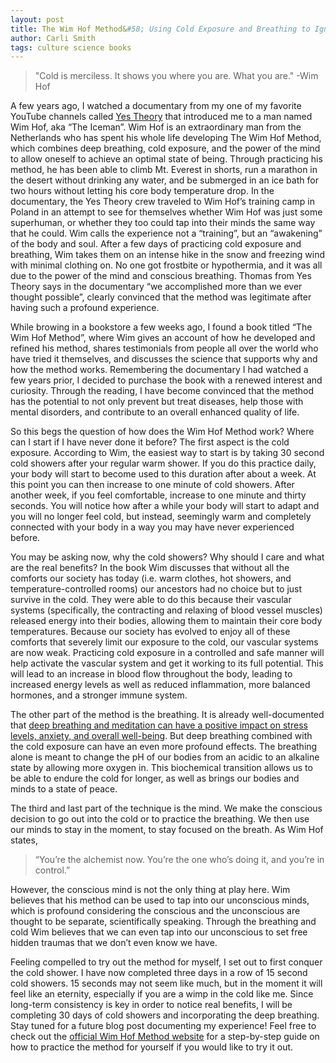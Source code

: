 ```yaml
---
layout: post
title: The Wim Hof Method&#58; Using Cold Exposure and Breathing to Ignite the Human Potential
author: Carli Smith
tags: culture science books
---
```


>"Cold is merciless. It shows you where you are. What you are." -Wim Hof

A few years ago, I watched a documentary from my one of my favorite YouTube channels called [Yes Theory](https://www.youtube.com/watch?v=8cvhwquPqJ0) that introduced me to a man named Wim Hof, aka “The Iceman”. Wim Hof is an extraordinary man from the Netherlands who has spent his whole life developing The Wim Hof Method, which combines deep breathing, cold exposure, and the power of the mind to allow oneself to achieve an optimal state of being. Through practicing his method, he has been able to climb Mt. Everest in shorts, run a marathon in the desert without drinking any water, and be submerged in an ice bath for two hours without letting his core body temperature drop. In the documentary, the Yes Theory crew traveled to Wim Hof’s training camp in Poland in an attempt to see for themselves whether Wim Hof was just some superhuman, or whether they too could tap into their minds the same way that he could. Wim calls the experience not a “training”, but an “awakening” of the body and soul. After a few days of practicing cold exposure and breathing, Wim takes them on an intense hike in the snow and freezing wind with minimal clothing on. No one got frostbite or hypothermia, and it was all due to the power of the mind and conscious breathing. Thomas from Yes Theory says in the documentary “we accomplished more than we ever thought possible”, clearly convinced that the method was legitimate after having such a profound experience. 

While browing in a bookstore a few weeks ago, I found a book titled “The Wim Hof Method”, where Wim gives an account of how he developed and refined his method, shares testimonials from people all over the world who have tried it themselves, and discusses the science that supports why and how the method works. Remembering the documentary I had watched a few years prior, I decided to purchase the book with a renewed interest and curiosity. Through the reading, I have become convinced that the method has the potential to not only prevent but treat diseases, help those with mental disorders, and contribute to an overall enhanced quality of life. 

So this begs the question of how does the Wim Hof Method work? Where can I start if I have never done it before? The first aspect is the cold exposure. According to Wim, the easiest way to start is by taking 30 second cold showers after your regular warm shower. If you do this practice daily, your body will start to become used to this duration after about a week. At this point you can then increase to one minute of cold showers. After another week, if you feel comfortable, increase to one minute and thirty seconds. You will notice how after a while your body will start to adapt and you will no longer feel cold, but instead, seemingly warm and completely connected with your body in a way you may have never experienced before. 

You may be asking now, why the cold showers? Why should I care and what are the real benefits? In the book Wim discusses that without all the comforts our society has today (i.e. warm clothes, hot showers, and temperature-controlled rooms) our ancestors had no choice but to just survive in the cold. They were able to do this because their vascular systems (specifically, the contracting and relaxing of blood vessel muscles) released energy into their bodies, allowing them to maintain their core body temperatures. Because our society has evolved to enjoy all of these comforts that severely limit our exposure to the cold, our vascular systems are now weak. Practicing cold exposure in a controlled and safe manner will help activate the vascular system and get it working to its full potential. This will lead to an increase in blood flow throughout the body, leading to increased energy levels as well as reduced inflammation, more balanced hormones, and a stronger immune system. 

The other part of the method is the breathing. It is already well-documented that [deep breathing and meditation can have a positive impact on stress levels, anxiety, and overall well-being](https://www.health.harvard.edu/mind-and-mood/relaxation-techniques-breath-control-helps-quell-errant-stress-response). But deep breathing combined with the cold exposure can have an even more profound effects. The breathing alone is meant to change the pH of our bodies from an acidic to an alkaline state by allowing more oxygen in. This biochemical transition allows us to be able to endure the cold for longer, as well as brings our bodies and minds to a state of peace. 

The third and last part of the technique is the mind. We make the conscious decision to go out into the cold or to practice the breathing. We then use our minds to stay in the moment, to stay focused on the breath. As Wim Hof states,

>“You’re the alchemist now. You’re the one who’s doing it, and you’re in control.”

However, the conscious mind is not the only thing at play here. Wim believes that his method can be used to tap into our unconscious minds, which is profound considering the conscious and the unconscious are thought to be separate, scientifically speaking. Through the breathing and cold Wim believes that we can even tap into our unconscious to set free hidden traumas that we don’t even know we have.

Feeling compelled to try out the method for myself, I set out to first conquer the cold shower. I have now completed three days in a row of 15 second cold showers. 15 seconds may not seem like much, but in the moment it will feel like an eternity, especially if you are a wimp in the cold like me. Since long-term consistency is key in order to notice real benefits, I will be completing 30 days of cold showers and incorporating the deep breathing. Stay tuned for a future blog post documenting my experience! Feel free to check out the [official Wim Hof Method website](https://www.wimhofmethod.com/) for a step-by-step guide on how to practice the method for yourself if you would like to try it out. 
